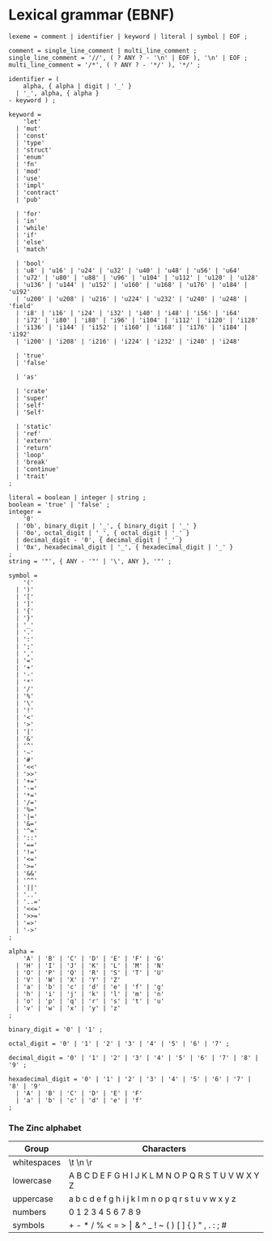 # Lexical grammar (EBNF)

```
lexeme = comment | identifier | keyword | literal | symbol | EOF ;

comment = single_line_comment | multi_line_comment ;
single_line_comment = '//', ( ? ANY ? - '\n' | EOF ), '\n' | EOF ;
multi_line_comment = '/*', ( ? ANY ? - '*/' ), '*/' ;

identifier = (
    alpha, { alpha | digit | '_' }
  | '_', alpha, { alpha }
- keyword ) ;

keyword =
    'let'
  | 'mut'
  | 'const'
  | 'type'
  | 'struct'
  | 'enum'
  | 'fn'
  | 'mod'
  | 'use'
  | 'impl'
  | 'contract'
  | 'pub'

  | 'for'
  | 'in'
  | 'while'
  | 'if'
  | 'else'
  | 'match'

  | 'bool'
  | 'u8' | 'u16' | 'u24' | 'u32' | 'u40' | 'u48' | 'u56' | 'u64'
  | 'u72' | 'u80' | 'u88' | 'u96' | 'u104' | 'u112' | 'u120' | 'u128'
  | 'u136' | 'u144' | 'u152' | 'u160' | 'u168' | 'u176' | 'u184' | 'u192'
  | 'u200' | 'u208' | 'u216' | 'u224' | 'u232' | 'u240' | 'u248' | 'field'
  | 'i8' | 'i16' | 'i24' | 'i32' | 'i40' | 'i48' | 'i56' | 'i64'
  | 'i72' | 'i80' | 'i88' | 'i96' | 'i104' | 'i112' | 'i120' | 'i128'
  | 'i136' | 'i144' | 'i152' | 'i160' | 'i168' | 'i176' | 'i184' | 'i192'
  | 'i200' | 'i208' | 'i216' | 'i224' | 'i232' | 'i240' | 'i248'

  | 'true'
  | 'false'

  | 'as'

  | 'crate'
  | 'super'
  | 'self'
  | 'Self'

  | 'static'
  | 'ref'
  | 'extern'
  | 'return'
  | 'loop'
  | 'break'
  | 'continue'
  | 'trait'
;

literal = boolean | integer | string ;
boolean = 'true' | 'false' ;
integer =
    '0'
  | '0b', binary_digit | '_', { binary_digit | '_' }
  | '0o', octal_digit | '_', { octal_digit | '_' }
  | decimal_digit - '0', { decimal_digit | '_' }
  | '0x', hexadecimal_digit | '_', { hexadecimal_digit | '_' }
;
string = '"', { ANY - '"' | '\', ANY }, '"' ;

symbol =
    '('
  | ')'
  | '['
  | ']'
  | '{'
  | '}'
  | '_'
  | '.'
  | ':'
  | ';'
  | ','
  | '='
  | '+'
  | '-'
  | '*'
  | '/'
  | '%'
  | '\'
  | '!'
  | '<'
  | '>'
  | '|'
  | '&'
  | '^'
  | '~'
  | '#'
  | '<<'
  | '>>'
  | '+='
  | '-='
  | '*='
  | '/='
  | '%='
  | '|='
  | '&='
  | '^='
  | '::'
  | '=='
  | '!='
  | '<='
  | '>='  
  | '&&'
  | '^^'
  | '||'
  | '..'
  | '..='
  | '<<='
  | '>>='
  | '=>'
  | '->'
;

alpha =
    'A' | 'B' | 'C' | 'D' | 'E' | 'F' | 'G'
  | 'H' | 'I' | 'J' | 'K' | 'L' | 'M' | 'N'
  | 'O' | 'P' | 'Q' | 'R' | 'S' | 'T' | 'U'
  | 'V' | 'W' | 'X' | 'Y' | 'Z' 
  | 'a' | 'b' | 'c' | 'd' | 'e' | 'f' | 'g'
  | 'h' | 'i' | 'j' | 'k' | 'l' | 'm' | 'n'
  | 'o' | 'p' | 'q' | 'r' | 's' | 't' | 'u'
  | 'v' | 'w' | 'x' | 'y' | 'z'
;

binary_digit = '0' | '1' ;

octal_digit = '0' | '1' | '2' | '3' | '4' | '5' | '6' | '7' ;

decimal_digit = '0' | '1' | '2' | '3' | '4' | '5' | '6' | '7' | '8' | '9' ;

hexadecimal_digit = '0' | '1' | '2' | '3' | '4' | '5' | '6' | '7' | '8' | '9'
  | 'A' | 'B' | 'C' | 'D' | 'E' | 'F'
  | 'a' | 'b' | 'c' | 'd' | 'e' | 'f'
;

```

### The Zinc alphabet

|    Group     |                     Characters                      |
|--------------|-----------------------------------------------------|
| whitespaces  | \t \n \r <Space>                                    |
| lowercase    | A B C D E F G H I J K L M N O P Q R S T U V W X Y Z |
| uppercase    | a b c d e f g h i j k l m n o p q r s t u v w x y z |
| numbers      | 0 1 2 3 4 5 6 7 8 9                                 |
| symbols      | + - * / % < = > ⎮ & ^ _ ! ~ ( ) [ ] { } " , . : ; # |
